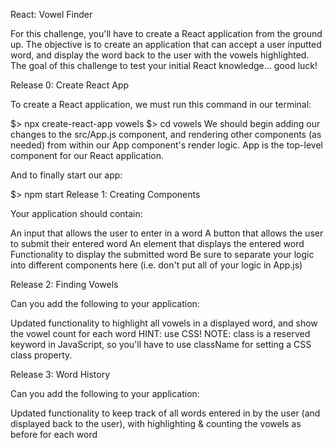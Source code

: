 React: Vowel Finder

For this challenge, you'll have to create a React application from the ground up. The objective is to create an application that can accept a user inputted word, and display the word back to the user with the vowels highlighted. The goal of this challenge to test your initial React knowledge... good luck!

Release 0: Create React App

To create a React application, we must run this command in our terminal:

$> npx create-react-app vowels
$> cd vowels
We should begin adding our changes to the src/App.js component, and rendering other components (as needed) from within our App component's render logic. App is the top-level component for our React application.

And to finally start our app:

$> npm start
Release 1: Creating Components

Your application should contain:

An input that allows the user to enter in a word
A button that allows the user to submit their entered word
An element that displays the entered word
Functionality to display the submitted word
Be sure to separate your logic into different components here (i.e. don't put all of your logic in App.js)

Release 2: Finding Vowels

Can you add the following to your application:

Updated functionality to highlight all vowels in a displayed word, and show the vowel count for each word
HINT: use CSS! NOTE: class is a reserved keyword in JavaScript, so you'll have to use className for setting a CSS class property.

Release 3: Word History

Can you add the following to your application:

Updated functionality to keep track of all words entered in by the user (and displayed back to the user), with highlighting & counting the vowels as before for each word